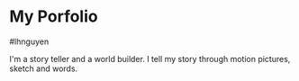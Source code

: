 # My Porfolio 

#lhnguyen

I'm a story teller and a world builder. 
I tell my story through motion pictures, sketch and words.

